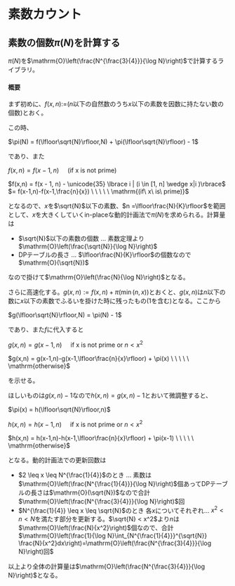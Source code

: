 # 素数カウント

## 素数の個数$\pi(N)$を計算する

$\pi(N)$を$\mathrm{O}\left(\frac{N^{\frac{3}{4}}}{\log N}\right)$で計算するライブラリ。

#### 概要

まず初めに、$f(x,n):=$($n$以下の自然数のうち$x$以下の素数を因数に持たない数の個数)とおく。

この時、

$\pi(N) = f(\lfloor\sqrt{N}\rfloor,N) + \pi(\lfloor\sqrt{N}\rfloor) - 1$

であり、また

$f(x,n) = f(x-1,n) \ \ \ \ \ \mathrm{(if\ x\ is\ not\ prime)}$

$f(x,n) = f(x - 1, n) - \unicode{35} \lbrace i | (i \in [1, n] \wedge x|i )\rbrace$
$= f(x-1,n)-f(x-1,\frac{n}{x}) \ \ \ \ \ \mathrm{(if\ x\ is\ prime)}$

となるので、$x$を$\sqrt{N}$以下の素数、$n =\lfloor\frac{N}{K}\rfloor$を範囲として、$x$を大きくしていくin-placeな動的計画法で$\pi(N)$を求められる。計算量は
- $\sqrt{N}$以下の素数の個数 $\ldots$ 素数定理より$\mathrm{O}\left(\frac{\sqrt{N}}{\log N}\right)$
- DPテーブルの長さ $\ldots$ $\lfloor\frac{N}{K}\rfloor$の個数なので$\mathrm{O}(\sqrt{N})$

なので掛けて$\mathrm{O}\left(\frac{N}{\log N}\right)$となる。

さらに高速化する。$g(x,n) :=f(x,n) + \pi(\min(n,x))$とおくと、$g(x,n)$は$n$以下の数に$x$以下の素数でふるいを掛けた時に残ったもの($1$を含む)となる。ここから

$g(\lfloor\sqrt{N}\rfloor,N) = \pi(N) - 1$

であり、また$f$に代入すると

$g(x,n) = g(x-1,n) \ \ \ \ \ \mathrm{if\ x\ is\ not\ prime\ or}\ n<x^2$

$g(x,n) = g(x-1,n)-g(x-1,\lfloor\frac{n}{x}\rfloor) + \pi(x) \ \ \ \ \ \mathrm{otherwise}$

を示せる。

ほしいものは$g(x,n)-1$なので$h(x,n) = g(x,n)-1$とおいて微調整すると、

$\pi(x) = h(\lfloor\sqrt{N}\rfloor,n)$

$h(x,n) = h(x-1,n) \ \ \ \ \ \mathrm{if\ x\ is\ not\ prime\ or}\ n<x^2$

$h(x,n) = h(x-1,n)-h(x-1,\lfloor\frac{n}{x}\rfloor) + \pi(x-1) \ \ \ \ \ \mathrm{otherwise}$

となる。動的計画法での更新回数は

- $2 \leq x \leq N^{\frac{1}{4}}$のとき $\ldots$ 素数は$\mathrm{O}\left(\frac{N^{\frac{1}{4}}}{\log N}\right)$個あってDPテーブルの長さは$\mathrm{O}(\sqrt{N})$なので合計$\mathrm{O}\left(\frac{N^{\frac{3}{4}}}{\log N}\right)$回
- $N^{\frac{1}{4}} \leq x \leq \sqrt{N}$のとき 各$x$についてそれぞれ$\ldots$ $x^2< n < N$を満たす部分を更新する。$\sqrt{N} < x^2$より$n$は$\mathrm{O}\left(\frac{N}{x^2}\right)$個なので、合計$\mathrm{O}\left(\frac{1}{\log N}\int_{N^{\frac{1}{4}}}^{\sqrt{N}} \frac{N}{x^2}dx\right)=\mathrm{O}\left(\frac{N^{\frac{3}{4}}}{\log N}\right)回$

以上より全体の計算量は$\mathrm{O}\left(\frac{N^{\frac{3}{4}}}{\log N}\right)$となる。
